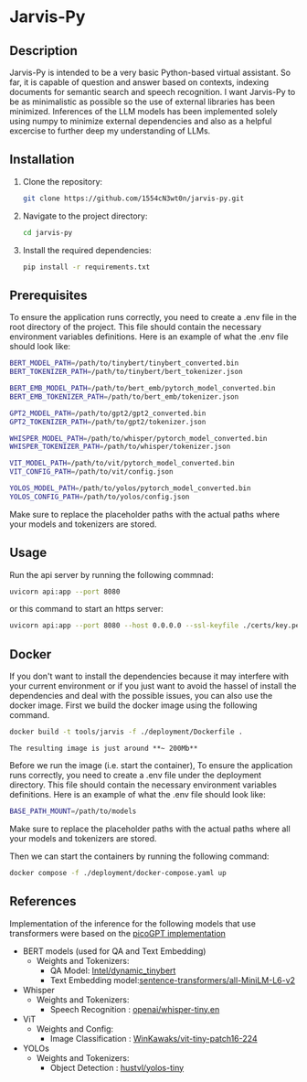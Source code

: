 # Jarvis-Py

## Description

Jarvis-Py is intended to be a very basic Python-based virtual assistant. So far, it is capable of question and answer based on contexts, indexing documents for semantic search and speech recognition. I want Jarvis-Py to be as minimalistic as possible so the use of external libraries has been minimized. Inferences of the LLM models has been implemented solely using numpy to minimize external dependencies and also as a helpful excercise to further deep my understanding of LLMs.

## Installation

1. Clone the repository:
   ```bash
   git clone https://github.com/1554cN3wt0n/jarvis-py.git
   ```
2. Navigate to the project directory:
   ```bash
   cd jarvis-py
   ```
3. Install the required dependencies:
   ```bash
   pip install -r requirements.txt
   ```

## Prerequisites

To ensure the application runs correctly, you need to create a .env file in the root directory of the project. This file should contain the necessary environment variables definitions. Here is an example of what the .env file should look like:

```sh
BERT_MODEL_PATH=/path/to/tinybert/tinybert_converted.bin
BERT_TOKENIZER_PATH=/path/to/tinybert/bert_tokenizer.json

BERT_EMB_MODEL_PATH=/path/to/bert_emb/pytorch_model_converted.bin
BERT_EMB_TOKENIZER_PATH=/path/to/bert_emb/tokenizer.json

GPT2_MODEL_PATH=/path/to/gpt2/gpt2_converted.bin
GPT2_TOKENIZER_PATH=/path/to/gpt2/tokenizer.json

WHISPER_MODEL_PATH=/path/to/whisper/pytorch_model_converted.bin
WHISPER_TOKENIZER_PATH=/path/to/whisper/tokenizer.json

VIT_MODEL_PATH=/path/to/vit/pytorch_model_converted.bin
VIT_CONFIG_PATH=/path/to/vit/config.json

YOLOS_MODEL_PATH=/path/to/yolos/pytorch_model_converted.bin
YOLOS_CONFIG_PATH=/path/to/yolos/config.json
```

Make sure to replace the placeholder paths with the actual paths where your models and tokenizers are stored.

## Usage

Run the api server by running the following commnad:

```sh
uvicorn api:app --port 8080
```

or this command to start an https server:

```sh
uvicorn api:app --port 8080 --host 0.0.0.0 --ssl-keyfile ./certs/key.pem --ssl-certfile ./certs/cert.pem
```

## Docker

If you don't want to install the dependencies because it may interfere with your current environment or if you just want to avoid the hassel of install the dependencies and deal with the possible issues, you can also use the docker image. First we build the docker image using the following command.

```sh
docker build -t tools/jarvis -f ./deployment/Dockerfile .
```

`The resulting image is just around **~ 200Mb**`

Before we run the image (i.e. start the container), To ensure the application runs correctly, you need to create a .env file under the deployment directory. This file should contain the necessary environment variables definitions. Here is an example of what the .env file should look like:

```sh
BASE_PATH_MOUNT=/path/to/models
```

Make sure to replace the placeholder paths with the actual paths where all your models and tokenizers are stored.

Then we can start the containers by running the following command:

```sh
docker compose -f ./deployment/docker-compose.yaml up
```

## References

Implementation of the inference for the following models that use transformers were based on the [picoGPT implementation ](https://github.com/jaymody/picoGPT)

- BERT models (used for QA and Text Embedding)
  - Weights and Tokenizers:
    - QA Model: [Intel/dynamic_tinybert](https://huggingface.co/Intel/dynamic_tinybert)
    - Text Embedding model:[sentence-transformers/all-MiniLM-L6-v2](https://huggingface.co/sentence-transformers/all-MiniLM-L6-v2)
- Whisper
  - Weights and Tokenizers:
    - Speech Recognition : [openai/whisper-tiny.en](https://huggingface.co/openai/whisper-tiny.en)
- ViT
  - Weights and Config:
    - Image Classification : [WinKawaks/vit-tiny-patch16-224](https://huggingface.co/WinKawaks/vit-tiny-patch16-224)
- YOLOs
  - Weights and Tokenizers:
    - Object Detection : [hustvl/yolos-tiny](https://huggingface.co/hustvl/yolos-tiny)
